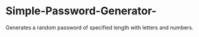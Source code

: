 # Simple-Password-Generator-
Generates a random password of specified length with letters and numbers.
